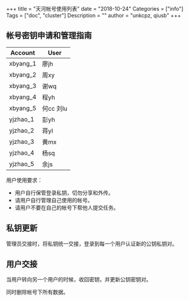 +++
title = "天河帐号使用列表"
date = "2018-10-24"
Categories = ["info"]
Tags = ["doc", "cluster"]
Description = ""
author = "unkcpz, qiusb"
+++

## 帐号密钥申请和管理指南
| Account  | User       |
|----------|------------|
| xbyang_1 |  廖jh      |
| xbyang_2 | 周xy       |
| xbyang_3 |  谢wq      |
| xbyang_4 | 程yh       |
| xbyang_5 | 何cc 刘lu  |
| yjzhao_1 | 彭yh      |
| yjzhao_2 |   蒋yl     |
| yjzhao_3 |   黄mx        |
| yjzhao_4 | 杨sq       |
| yjzhao_5 | 余js          |

用户使用要求：

* 用户自行保管登录私钥，切勿分享和外传。
* 请用户自行管理自己使用的帐号。
* 请用户不要在自己的帐号下帮他人提交任务。

## 私钥更新
管理员交接时，将私钥统一交接，登录到每一个用户认证新的公钥私钥对。

## 用户交接
当用户转向另一个用户的时候，收回密钥，并更新公钥密钥对。

同时删除帐号下所有数据。
